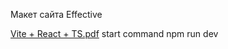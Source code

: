 Макет сайта Effective 

[Vite + React + TS.pdf](https://github.com/UlquiorraCif/reactdev/files/13932686/Vite.%2B.React.%2B.TS.pdf)
start command   npm run dev
